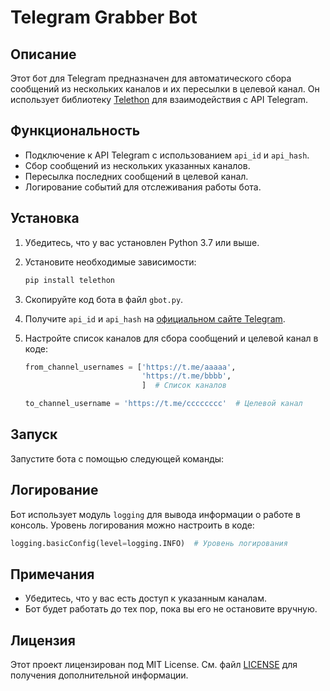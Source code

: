 # Telegram Grabber Bot

## Описание

Этот бот для Telegram предназначен для автоматического сбора сообщений из нескольких каналов и их пересылки в целевой канал. Он использует библиотеку [Telethon](https://github.com/LonamiWebs/Telethon) для взаимодействия с API Telegram.

## Функциональность

- Подключение к API Telegram с использованием `api_id` и `api_hash`.
- Сбор сообщений из нескольких указанных каналов.
- Пересылка последних сообщений в целевой канал.
- Логирование событий для отслеживания работы бота.

## Установка

1. Убедитесь, что у вас установлен Python 3.7 или выше.
2. Установите необходимые зависимости:

   ```bash
   pip install telethon
   ```

3. Скопируйте код бота в файл `gbot.py`.

4. Получите `api_id` и `api_hash` на [официальном сайте Telegram](https://my.telegram.org/apps).

5. Настройте список каналов для сбора сообщений и целевой канал в коде:

   ```python
   from_channel_usernames = ['https://t.me/aaaaa',
                             'https://t.me/bbbb',
                             ]  # Список каналов

   to_channel_username = 'https://t.me/cccccccc'  # Целевой канал
   ```

## Запуск

Запустите бота с помощью следующей команды:



## Логирование

Бот использует модуль `logging` для вывода информации о работе в консоль. Уровень логирования можно настроить в коде:
```python
logging.basicConfig(level=logging.INFO)  # Уровень логирования
```

## Примечания

- Убедитесь, что у вас есть доступ к указанным каналам.
- Бот будет работать до тех пор, пока вы его не остановите вручную.

## Лицензия

Этот проект лицензирован под MIT License. См. файл [LICENSE](LICENSE) для получения дополнительной информации.

